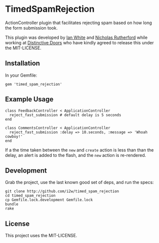 # TimedSpamRejection

ActionController plugin that facilitates rejecting spam based on how long the form submission took.

This plugin was developed by [Ian White](http://github.com/ianwhite) and [Nicholas Rutherford](http://github.com/nruth) while working at [Distinctive Doors](http://distinctivedoors.co.uk) who have kindly agreed to release this under the MIT-LICENSE.

## Installation

In your Gemfile:

    gem 'timed_spam_rejection'

## Example Usage

    class FeedbackController < ApplicationController
      reject_fast_submission # default delay is 5 seconds
    end

    class CommentsController < ApplicationController
      reject_fast_submission :delay => 10.seconds, :message => 'Whoah cowboy!'
    end

If a the time taken between the `new` and `create` action is less than than the delay, an alert
is added to the flash, and the `new` action is re-rendered.

## Development

Grab the project, use the last known good set of deps, and run the specs:

    git clone http://github.com/i2w/timed_spam_rejection
    cd timed_spam_rejection
    cp Gemfile.lock.development Gemfile.lock
    bundle
    rake

## License

This project uses the MIT-LICENSE.